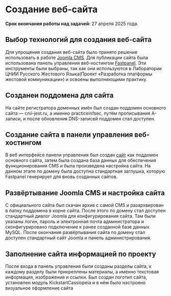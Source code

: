 # Создание веб-сайта
**Срок окончания работы над задачей:** 27 апреля 2025 года.

## Выбор технологий для создания веб-сайта
Для упрощения создания веб-сайта было принято решение использовать в работе [Joomla CMS](https://www.joomla.org). Для публикации сайта была использована 
панель управления веб-хостингом [Fastpanel](https://fastpanel.direct/). Эти инструменты были выбраны, так как они используются в Лаборатории ЦНИИ Русского Жестового Языка(Проект «Разработка платформы жестовой коммуникации») и освоены выполняющими практику.

## Созданеи поддомена для сайта
На сайте регистратора доменных имён был создан поддомен основного сайта — cnii-jest.ru, а именно practiceinfsec, путём прописывания А-записи, и после обновления DNS-записей
поддомен стал доступен.

## Создание сайта в панели управления веб-хостингом
В веб интерфейсе панели управления был создан [сайт](practiceinfsec.cnii-jest.ru/) как поддомен основного сайта, затем была создана база данных для обеспечения функционирования CMS и была произведена настройка сайта. На данном этапе по домену была доступна стандартная заглушка, которую Fastpanel генерирует для вновь созданных сайтов.

## Развёртывание Joomla CMS и настройка сайта
С официального сайта был скачан архив с самой CMS и разархвирован в папку поддомена в корне сайта. После этого по домену стал доступен стандартный диалог Joomla для конфигурирования сайта. Там были указаны логин, пароль и электронная почта администратора и сконфигурировано подключение к ранее созданной базе данных MySQL. После окончания развёртывания сайта по домену стал доступен стандартный сайт Joomla и панель администрирования.

## Заполнение сайта информацией по проекту
После входа в панель управления были созданы разделы сайта, к каждому разделу были прикреплены материалы, а именно текстовая информация, изображения и ссылки. Был создан логотип сайта, установлен модуль KickstartCassiopeia и в нём было настроено визуальное оформление сайта
